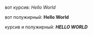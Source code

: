 вот курсив: *Hello World*

вот полужирный: **Hello World**

курсив и полужирный: ***HELLO WORLD***

